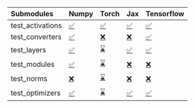 | Submodules       | Numpy                                                                                                                           | Torch                                                                                                                           | Jax                                                                                                                             | Tensorflow                                                                                                                      |
|:-----------------|:--------------------------------------------------------------------------------------------------------------------------------|:--------------------------------------------------------------------------------------------------------------------------------|:--------------------------------------------------------------------------------------------------------------------------------|:--------------------------------------------------------------------------------------------------------------------------------|
| test_activations | <a href="https://github.com/unifyai/ivy/runs/7835846103?check_suite_focus=true" rel="noopener noreferrer" target="_blank">✅</a> | <a href="https://github.com/unifyai/ivy/runs/7835846683?check_suite_focus=true" rel="noopener noreferrer" target="_blank">✅</a> | <a href="https://github.com/unifyai/ivy/runs/7835847191?check_suite_focus=true" rel="noopener noreferrer" target="_blank">✅</a> | <a href="https://github.com/unifyai/ivy/runs/7835847697?check_suite_focus=true" rel="noopener noreferrer" target="_blank">✅</a> |
| test_converters  | <a href="https://github.com/unifyai/ivy/runs/7835846190?check_suite_focus=true" rel="noopener noreferrer" target="_blank">✅</a> | <a href="https://github.com/unifyai/ivy/runs/7835846781?check_suite_focus=true" rel="noopener noreferrer" target="_blank">❌</a> | <a href="https://github.com/unifyai/ivy/runs/7835847278?check_suite_focus=true" rel="noopener noreferrer" target="_blank">❌</a> | <a href="https://github.com/unifyai/ivy/runs/7835847770?check_suite_focus=true" rel="noopener noreferrer" target="_blank">✅</a> |
| test_layers      | <a href="https://github.com/unifyai/ivy/runs/7835846286?check_suite_focus=true" rel="noopener noreferrer" target="_blank">✅</a> | <a href="https://github.com/unifyai/ivy/runs/7835846877?check_suite_focus=true" rel="noopener noreferrer" target="_blank">⌛</a> | <a href="https://github.com/unifyai/ivy/runs/7835847340?check_suite_focus=true" rel="noopener noreferrer" target="_blank">✅</a> | <a href="https://github.com/unifyai/ivy/runs/7835847868?check_suite_focus=true" rel="noopener noreferrer" target="_blank">✅</a> |
| test_modules     | <a href="https://github.com/unifyai/ivy/runs/7835846368?check_suite_focus=true" rel="noopener noreferrer" target="_blank">✅</a> | <a href="https://github.com/unifyai/ivy/runs/7835846985?check_suite_focus=true" rel="noopener noreferrer" target="_blank">⌛</a> | <a href="https://github.com/unifyai/ivy/runs/7835847446?check_suite_focus=true" rel="noopener noreferrer" target="_blank">❌</a> | <a href="https://github.com/unifyai/ivy/runs/7835847938?check_suite_focus=true" rel="noopener noreferrer" target="_blank">❌</a> |
| test_norms       | <a href="https://github.com/unifyai/ivy/runs/7835846464?check_suite_focus=true" rel="noopener noreferrer" target="_blank">❌</a> | <a href="https://github.com/unifyai/ivy/runs/7835847064?check_suite_focus=true" rel="noopener noreferrer" target="_blank">⌛</a> | <a href="https://github.com/unifyai/ivy/runs/7835847529?check_suite_focus=true" rel="noopener noreferrer" target="_blank">❌</a> | <a href="https://github.com/unifyai/ivy/runs/7835848023?check_suite_focus=true" rel="noopener noreferrer" target="_blank">❌</a> |
| test_optimizers  | <a href="https://github.com/unifyai/ivy/runs/7835846562?check_suite_focus=true" rel="noopener noreferrer" target="_blank">✅</a> | <a href="https://github.com/unifyai/ivy/runs/7835847127?check_suite_focus=true" rel="noopener noreferrer" target="_blank">⌛</a> | <a href="https://github.com/unifyai/ivy/runs/7835847610?check_suite_focus=true" rel="noopener noreferrer" target="_blank">✅</a> | <a href="https://github.com/unifyai/ivy/runs/7835848158?check_suite_focus=true" rel="noopener noreferrer" target="_blank">✅</a> |